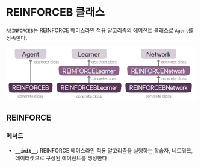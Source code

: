 # REINFORCEB 클래스
`REINFORCEB`는 REINFORCE 베이스라인 적용 알고리즘의 에이전트 클래스로 `Agent`를 상속한다.

![REINFORCE 베이스라인 적용 알고리즘의 에이전트, 학습자, 네트워크 클래스](img/class_diagram.png)

## REINFORCE
###  메서드
* **`__init__`**: REINFORCE 베이스라인 적용 알고리즘을 실행하는 학습자, 네트워크, 데이터셋으로 구성된 에이전트를 생성한다